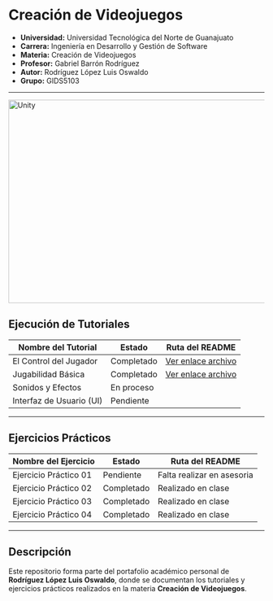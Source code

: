 # Creación de Videojuegos

- **Universidad:** Universidad Tecnológica del Norte de Guanajuato  
- **Carrera:** Ingeniería en Desarrollo y Gestión de Software  
- **Materia:** Creación de Videojuegos  
- **Profesor:** Gabriel Barrón Rodríguez  
- **Autor:** Rodríguez López Luis Oswaldo  
- **Grupo:** GIDS5103  

---

<img width="800" height="400" alt="Unity" src="https://github.com/user-attachments/assets/edaf48fa-c9b8-4349-a3ba-1304711b32c7" />

## Ejecución de Tutoriales

| Nombre del Tutorial         | Estado      | Ruta del README |
|-----------------------------|--------------|-----------------|
| El Control del Jugador      | Completado | [Ver enlace archivo](https://docs.google.com/document/d/1GqfgQTksLk3Rhf_INSn8aV_M8sbDctXSHwTa4Ev8JZQ/edit?usp=sharing) |
| Jugabilidad Básica          | Completado | [Ver enlace archivo](./Tutoriales/Tutorial_2.md) |
| Sonidos y Efectos           | En proceso |  |
| Interfaz de Usuario (UI)    | Pendiente |  |

---

## Ejercicios Prácticos

| Nombre del Ejercicio        | Estado       | Ruta del README |
|-----------------------------|--------------|-----------------|
| Ejercicio Práctico 01       | Pendiente | Falta realizar en asesoria |
| Ejercicio Práctico 02       | Completado |Realizado en clase |
| Ejercicio Práctico 03      | Completado |Realizado en clase |
| Ejercicio Práctico 04      | Completado |Realizado en clase |

---

## Descripción  

Este repositorio forma parte del portafolio académico personal de **Rodríguez López Luis Oswaldo**, donde se documentan los tutoriales y ejercicios prácticos realizados en la materia **Creación de Videojuegos**.
